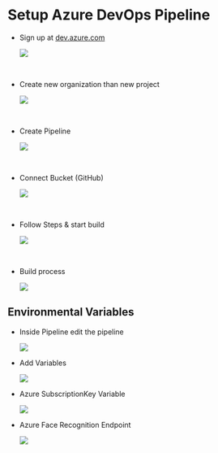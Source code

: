 # Setup Azure DevOps Pipeline

- Sign up at [dev.azure.com](https://dev.azure.com)
  <p>
    <img src="https://github.com/cyber-netics/Azure-Face-Recognition-Resources/blob/main/.assets/devops/image/pipeline-start.png"/>
  </p>

<br/>

- Create new organization than new project
  <p>
    <img src="https://github.com/cyber-netics/Azure-Face-Recognition-Resources/blob/main/.assets/devops/image/pipeline-new-project.png"/>
  </p>

<br/>

- Create Pipeline
  <p>
    <img src="https://github.com/cyber-netics/Azure-Face-Recognition-Resources/blob/main/.assets/devops/image/create-pipeline.png"/>
  </p>

<br/>

- Connect Bucket (GitHub)
  <p>
    <img src="https://github.com/cyber-netics/Azure-Face-Recognition-Resources/blob/main/.assets/devops/image/connect-backet.png"/>
  </p>

<br/>

- Follow Steps & start build
  <p>
    <img src="https://github.com/cyber-netics/Azure-Face-Recognition-Resources/blob/main/.assets/devops/image/build-started.png"/>
  </p>

<br/>

- Build process
  <p>
    <img src="https://github.com/cyber-netics/Azure-Face-Recognition-Resources/blob/main/.assets/devops/image/building-process.png"/>
  </p>

## Environmental Variables

- Inside Pipeline edit the pipeline
  <p>
    <img src="https://github.com/cyber-netics/Azure-Face-Recognition-Resources/blob/main/.assets/devops/image/edit-pipeline.png"/>
  </p>

- Add Variables
  <p>
    <img src="https://github.com/cyber-netics/Azure-Face-Recognition-Resources/blob/main/.assets/devops/image/variables.png"/>
  </p>

- Azure SubscriptionKey Variable
  <p>
    <img src="https://github.com/cyber-netics/Azure-Face-Recognition-Resources/blob/main/.assets/devops/image/add-subscriptionKey-variable.png"/>
  </p>

- Azure Face Recognition Endpoint
  <p>
    <img src="https://github.com/cyber-netics/Azure-Face-Recognition-Resources/blob/main/.assets/devops/image/add-fd-variable.png"/>
  </p>
